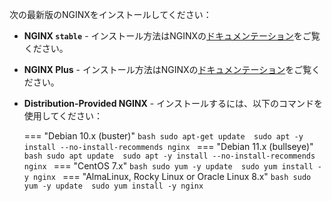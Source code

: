 次の最新版のNGINXをインストールしてください：

* **NGINX `stable`** - インストール方法はNGINXの[ドキュメンテーション](https://docs.nginx.com/nginx/admin-guide/installing-nginx/installing-nginx-open-source/)をご覧ください。
* **NGINX Plus** - インストール方法はNGINXの[ドキュメンテーション](https://docs.nginx.com/nginx/admin-guide/installing-nginx/installing-nginx-plus/)をご覧ください。
* **Distribution-Provided NGINX** - インストールするには、以下のコマンドを使用してください：

  === "Debian 10.x (buster)"
      ```bash
      sudo apt-get update 
      sudo apt -y install --no-install-recommends nginx
      ```
  === "Debian 11.x (bullseye)"
      ```bash
      sudo apt update 
      sudo apt -y install --no-install-recommends nginx
      ```
  === "CentOS 7.x"
      ```bash
      sudo yum -y update 
      sudo yum install -y nginx
      ```
  === "AlmaLinux, Rocky Linux or Oracle Linux 8.x"
      ```bash
      sudo yum -y update 
      sudo yum install -y nginx
      ```